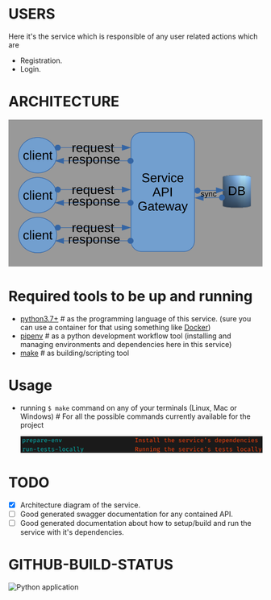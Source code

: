 # USERS
Here it's the service which is responsible of any user related actions which are
- Registration.
- Login.

# ARCHITECTURE
![architecture_diagram](architecture_diagram.svg)

# Required tools to be up and running

- [python3.7+](https://www.python.org/download/releases/3.0/) # as the programming language of this service. (sure you can use a container for that using something like [Docker](https://www.docker.com/))
- [pipenv](https://pypi.org/project/pipenv/) # as a python development workflow tool (installing and managing environments and dependencies here in this service)
- [make](https://www.gnu.org/software/make/) # as building/scripting tool

# Usage

- running `$ make` command on any of your terminals (Linux, Mac or Windows) # For all the possible commands currently available for the project

  ![current_make_list](current_make_list.png)

# TODO
- [x] Architecture diagram of the service.
- [ ] Good generated swagger documentation for any contained API.
- [ ] Good generated documentation about how to setup/build and run the service with it's dependencies.

# GITHUB-BUILD-STATUS

![Python application](https://github.com/abmazhr/chatme/workflows/Python%20application/badge.svg?branch=master)
